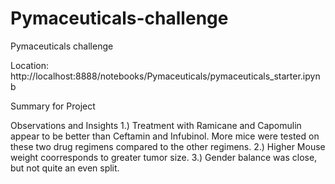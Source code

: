 # Pymaceuticals-challenge
Pymaceuticals challenge

Location:
http://localhost:8888/notebooks/Pymaceuticals/pymaceuticals_starter.ipynb

Summary for Project

Observations and Insights
1.) Treatment with Ramicane and Capomulin appear to be better than Ceftamin and Infubinol. More mice were 
    tested on these two drug regimens compared to the other regimens.
2.) Higher Mouse weight coorresponds to greater tumor size.
3.) Gender balance was close, but not quite an even split. 

